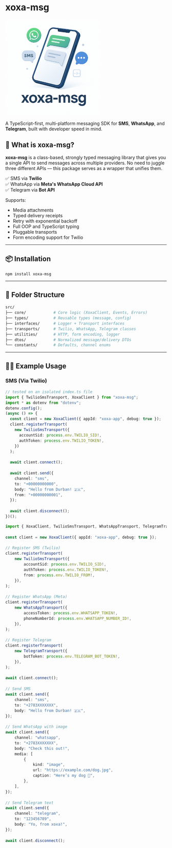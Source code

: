 # xoxa-msg

<img src="./assets/banner.png" width="300" alt="banner"/>

A TypeScript-first, multi-platform messaging SDK for **SMS**, **WhatsApp**, and **Telegram**, built with developer speed in mind.

## 📲 What is xoxa-msg?

**xoxa-msg** is a class-based, strongly typed messaging library that gives you a single API to send messages across multiple providers. No need to juggle three different APIs — this package serves as a wrapper that unifies them.

✅ SMS via **Twilio**  
✅ WhatsApp via **Meta's WhatsApp Cloud API**  
✅ Telegram via **Bot API**

Supports:

- Media attachments
- Typed delivery receipts
- Retry with exponential backoff
- Full OOP and TypeScript typing
- Pluggable transports
- Form encoding support for Twilio

---

## 📦 Installation

```bash
npm install xoxa-msg
```

---

## 📂 Folder Structure

```bash
src/
├── core/            # Core logic (XoxaClient, Events, Errors)
├── types/           # Reusable types (message, config)
├── interfaces/      # Logger + Transport interfaces
├── transports/      # Twilio, WhatsApp, Telegram classes
├── utilities/       # HTTP, form encoding, logger
├── dtos/            # Normalized message/delivery DTOs
└── constants/       # Defaults, channel enums
```

---

## 🧑‍💻 Example Usage

### SMS (Via Twilio)
```ts
// tested on an isolated index.ts file
import { TwilioSmsTransport, XoxaClient } from "xoxa-msg";
import * as dotenv from "dotenv";
dotenv.config();
(async () => {
  const client = new XoxaClient({ appId: "xoxa-app", debug: true });
  client.registerTransport(
    new TwilioSmsTransport({
      accountSid: process.env.TWILIO_SID!,
      authToken: process.env.TWILIO_TOKEN!,
    })
  );

  await client.connect();

  await client.send({
    channel: "sms",
    to: "+00000000000",
    body: "Hello from Durban! 🇿🇦",
    from: "+00000000001",
  });

  await client.disconnect();
})();

```

```ts
import { XoxaClient, TwilioSmsTransport, WhatsAppTransport, TelegramTransport } from "xoxa-msg";

const client = new XoxaClient({ appId: "xoxa-app", debug: true });

// Register SMS (Twilio)
client.registerTransport(
    new TwilioSmsTransport({
        accountSid: process.env.TWILIO_SID!,
        authToken: process.env.TWILIO_TOKEN!,
        from: process.env.TWILIO_FROM!,
    }),
);

// Register WhatsApp (Meta)
client.registerTransport(
    new WhatsAppTransport({
        accessToken: process.env.WHATSAPP_TOKEN!,
        phoneNumberId: process.env.WHATSAPP_NUMBER_ID!,
    }),
);

// Register Telegram
client.registerTransport(
    new TelegramTransport({
        botToken: process.env.TELEGRAM_BOT_TOKEN!,
    }),
);

await client.connect();

// Send SMS
await client.send({
    channel: "sms",
    to: "+2783XXXXXXX",
    body: "Hello from Durban! 🇿🇦",
});

// Send WhatsApp with image
await client.send({
    channel: "whatsapp",
    to: "+2783XXXXXXX",
    body: "Check this out!",
    media: [
        {
            kind: "image",
            url: "https://example.com/dog.jpg",
            caption: "Here’s my dog 🐶",
        },
    ],
});

// Send Telegram text
await client.send({
    channel: "telegram",
    to: "123456789",
    body: "Yo, from xoxa!",
});

await client.disconnect();
```
